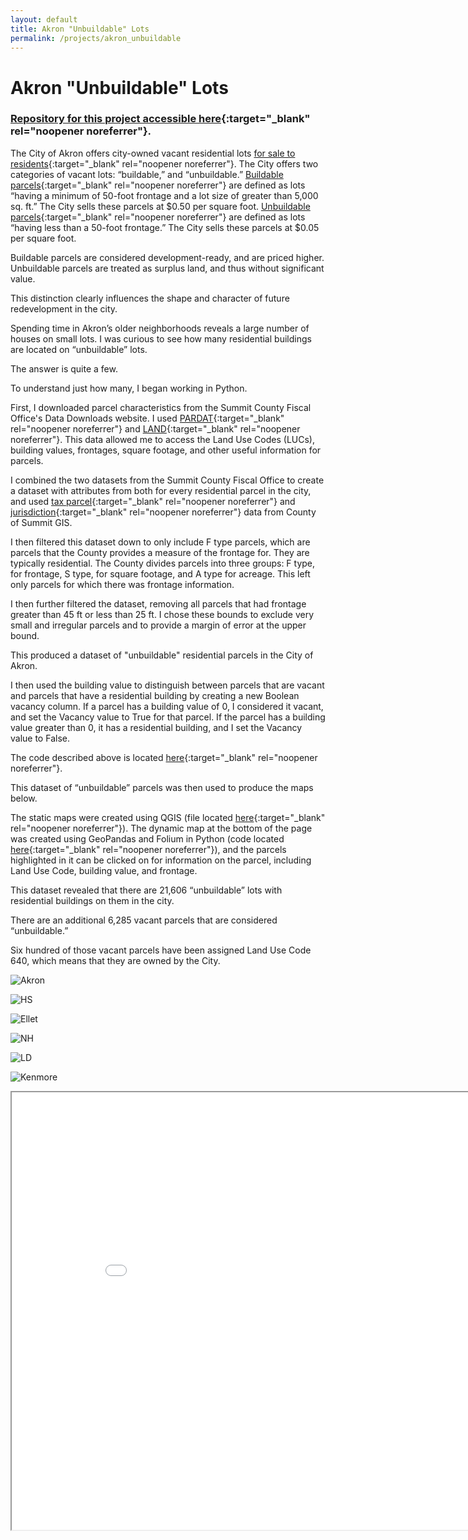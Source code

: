 ```yaml
---
layout: default
title: Akron "Unbuildable" Lots
permalink: /projects/akron_unbuildable
---
```

# Akron "Unbuildable" Lots
### [Repository for this project accessible here](https://github.com/gracejulien/unbuildable/tree/main){:target="_blank" rel="noopener noreferrer"}.

The City of Akron offers city-owned vacant residential lots [for sale to residents](https://www.akronohio.gov/cms/site/96eb9cb67e2b1ccd/index.html#Unbuildable%20Parcel){:target="_blank" rel="noopener noreferrer"}. The City offers two categories of vacant lots: “buildable,” and “unbuildable.”
[Buildable parcels](https://www.akronohio.gov/cms/site/96eb9cb67e2b1ccd/index.html#Unbuildable%20Parcel){:target="_blank" rel="noopener noreferrer"} are defined as lots “having a minimum of 50-foot frontage and a lot size of greater than 5,000 sq. ft.” The City sells these parcels at $0.50 per square foot.
[Unbuildable parcels](https://www.akronohio.gov/cms/site/96eb9cb67e2b1ccd/index.html#Unbuildable%20Parcel){:target="_blank" rel="noopener noreferrer"} are defined as lots “having less than a 50-foot frontage.” The City sells these parcels at $0.05 per square foot.

Buildable parcels are considered development-ready, and are priced higher. Unbuildable parcels are treated as surplus land, and thus without significant value.

This distinction clearly influences the shape and character of future redevelopment in the city.

Spending time in Akron’s older neighborhoods reveals a large number of houses on small lots. I was curious to see how many residential buildings are located on “unbuildable” lots.

The answer is quite a few.

To understand just how many, I began working in Python.

First, I downloaded parcel characteristics from the Summit County Fiscal Office's Data Downloads website. I used [PARDAT](https://fiscaloffice.summitoh.net/index.php/documents-a-forms/viewdownload/10-cama/236-sc705pardat){:target="_blank" rel="noopener noreferrer"} and [LAND](https://fiscaloffice.summitoh.net/index.php/documents-a-forms/viewdownload/10-cama/271-sc709land){:target="_blank" rel="noopener noreferrer"}. This data allowed me to access the Land Use Codes (LUCs), building values, frontages, square footage, and other useful information for parcels.

I combined the two datasets from the Summit County Fiscal Office to create a dataset with attributes from both for every residential parcel in the city, and used [tax parcel](https://data-summitgis.opendata.arcgis.com/datasets/summitgis::parcels-web-geodata-tax-parcels/explore){:target="_blank" rel="noopener noreferrer"} and [jurisdiction](https://data-summitgis.opendata.arcgis.com/datasets/summitgis::jurisdictions-2/explore){:target="_blank" rel="noopener noreferrer"} data from County of Summit GIS.

I then filtered this dataset down to only include F type parcels, which are parcels that the County provides a measure of the frontage for. They are typically residential. The County divides parcels into three groups: F type, for frontage, S type, for square footage, and A type for acreage. This left only parcels for which there was frontage information.

I then further filtered the dataset, removing all parcels that had frontage greater than 45 ft or less than 25 ft. I chose these bounds to exclude very small and irregular parcels and to provide a margin of error at the upper bound.

This produced a dataset of "unbuildable" residential parcels in the City of Akron.

I then used the building value to distinguish between parcels that are vacant and parcels that have a residential building by creating a new Boolean vacancy column. If a parcel has a building value of 0, I considered it vacant, and set the Vacancy value to True for that parcel. If the parcel has a building value greater than 0, it has a residential building, and I set the Vacancy value to False.

The code described above is located [here](https://github.com/gracejulien/unbuildable/blob/main/generate_data.ipynb){:target="_blank" rel="noopener noreferrer"}.

This dataset of “unbuildable” parcels was then used to produce the maps below.

The static maps were created using QGIS (file located [here](https://github.com/gracejulien/unbuildable/blob/main/map.qgz){:target="_blank" rel="noopener noreferrer"}). The dynamic map at the bottom of the page was created using GeoPandas and Folium in Python (code located [here](https://github.com/gracejulien/unbuildable/blob/main/generate_visuals.ipynb){:target="_blank" rel="noopener noreferrer"}), and the parcels highlighted in it can be clicked on for information on the parcel, including Land Use Code, building value, and frontage.

This dataset revealed that there are 21,606 “unbuildable” lots with residential buildings on them in the city.

There are an additional 6,285 vacant parcels that are considered “unbuildable.”

Six hundred of those vacant parcels have been assigned Land Use Code 640, which means that they are owned by the City.



![Akron](./unbuildable_images/Akron.png)

![HS](./unbuildable_images/Highland_Square.png)

![Ellet](./unbuildable_images/Ellet.png)

![NH](./unbuildable_images/North_Hill.png)

![LD](./unbuildable_images/Laird_Dudley.png)

![Kenmore](./unbuildable_images/Kenmore.png)

<iframe src="front_all.html" height="700" width="900"></iframe>
